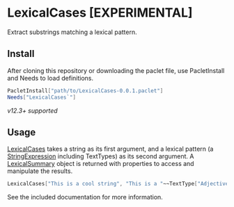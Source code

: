 # LexicalCases [EXPERIMENTAL]

Extract substrings matching a lexical pattern.

## Install
After cloning this repository or downloading the paclet file, use PacletInstall and Needs to load definitions.
```Mathematica
PacletInstall["path/to/LexicalCases-0.0.1.paclet"]
Needs["LexicalCases`"]
```

_v12.3+ supported_

## Usage

[LexicalCases](https://dishmint.github.io/LexicalCases/LexicalCases.html) takes a string as its first argument, and a lexical pattern (a [StringExpression](https://reference.wolfram.com/language/ref/StringExpression.html) including TextTypes) as its second argument. A [LexicalSummary](https://dishmint.github.io/LexicalCases/LexicalSummary.html) object is returned with properties to access and manipulate the results.

```Mathematica
LexicalCases["This is a cool string", "This is a "~~TextType["Adjective"]~~" string"]]
```

See the included documentation for more information.

